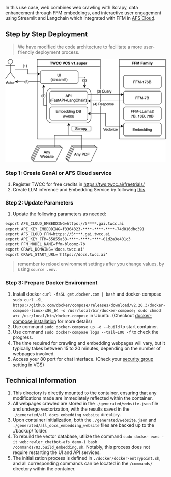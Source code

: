 In this use case, web combines web crawling with Scrapy, data enhancement through FFM embeddings, and interactive user engagement using Streamlit and Langchain which integrated with FFM in [AFS Cloud](https://docs.twcc.ai/en/docs/user-guides/twcc/afs/afs-cloud). 

## Step by Step Deployment

> We have modified the code architecture to facilitate a more user-friendly deployment process.

![Concept Diagram](./assets/webcrawler_chatbot.png)


### Step 1: Create GenAI or AFS Cloud service 

1. Register TWCC for free credits in https://tws.twcc.ai/freetrials/
2. Create LLM inference and Embedding Service by following [this](https://docs.twcc.ai/docs/user-guides/twcc/ccs-interactive-container/gai-container)

### Step 2: Update Parameters

1. Update the following parameters as needed:

```  
export AFS_CLOUD_EMBEDDING=https://5****.gai.twcc.ai
export API_KEY_EMBEDDING=f3364323-****-****-****-74d016dbc391
export AFS_CLOUD_FFM=https://5****.gai.twcc.ai
export API_KEY_FFM=55855a53-****-****-****-01d2a3e401c3
export FFM_MODEL_NAME=ffm-bloomz-7b
export CRAWL_DOMAINS='docs.twcc.ai'
export CRAWL_START_URL='https://docs.twcc.ai'
```

> remember to reload environment settings after you change values, by using `source .env`.

### Step 3: Prepare Docker Environment

1. Install docker `curl -fsSL get.docker.com | bash` and docker-compose `sudo curl -SL https://github.com/docker/compose/releases/download/v2.20.3/docker-compose-linux-x86_64 -o /usr/local/bin/docker-compose; sudo chmod a+x /usr/local/bin/docker-compose` in Ubuntu. (Checkout [docker-compose installation](https://docs.docker.com/compose/install/linux/) for more details)
2. Use command `sudo docker-compose up -d --build` to start container.
3. Use command `sudo docker-compose logs --tail=100 -f` to check the progress.
4. The time required for crawling and embedding webpages will vary, but it typically takes between 15 to 20 minutes, depending on the number of webpages involved.
5. Access your 80 port for chat interface. (Check your [security group](https://docs.twcc.ai/en/docs/user-guides/twcc/vcs/security-group/) setting in VCS)



## Technical Information

1. This directory is directly mounted to the container, ensuring that any modifications made are immediately reflected within the container.
2. All webpages crawled are stored in the `./generated/website.json` file and undergo vectorization, with the results saved in the `./generated/all_docs_embedding_website` directory.
3. Upon container initialization, both the `./generated/website.json` and `./generated/all_docs_embedding_website` files are backed up to the ./backup/ folder.
4. To rebuild the vector database, utilize the command `sudo docker exec -it webcrawler_chatbot-afs_demo-1 bash /commands/03.build_embedding.sh`. Notably, this process does not require restarting the UI and API services.
5. The initialization process is defined in `./docker/docker-entrypoint.sh`, and all corresponding commands can be located in the `/commands/` directory within the container.


